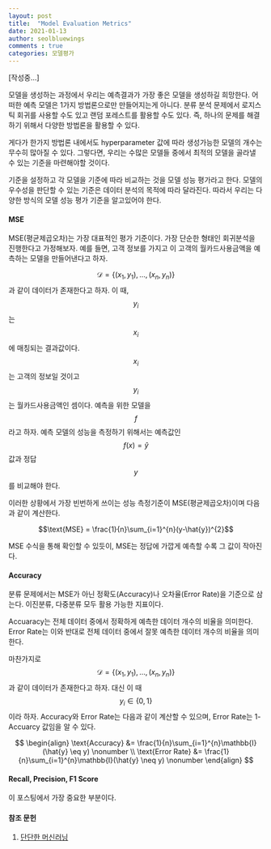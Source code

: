 ```yaml
---
layout: post
title:  "Model Evaluation Metrics"
date: 2021-01-13
author: seolbluewings
comments : true
categories: 모델평가
---
```


[작성중...]

모델을 생성하는 과정에서 우리는 예측결과가 가장 좋은 모델을 생성하길 희망한다. 어떠한 예측 모델은 1가지 방법론으로만 만들어지는게 아니다. 분류 분석 문제에서 로지스틱 회귀를 사용할 수도 있고 랜덤 포레스트를 활용할 수도 있다. 즉, 하나의 문제를 해결하기 위해서 다양한 방법론을 활용할 수 있다.

게다가 한가지 방법론 내에서도 hyperparameter 값에 따라 생성가능한 모델의 개수는 무수히 많아질 수 있다. 그렇다면, 우리는 수많은 모델들 중에서 최적의 모델을 골라낼 수 있는 기준을 마련해야할 것이다.

기준을 설정하고 각 모델을 기준에 따라 비교하는 것을 모델 성능 평가라고 한다. 모델의 우수성을 판단할 수 있는 기준은 데이터 분석의 목적에 따라 달라진다. 따라서 우리는 다양한 방식의 모델 성능 평가 기준을 알고있어야 한다.

#### MSE

MSE(평균제곱오차)는 가장 대표적인 평가 기준이다. 가장 단순한 형태인 회귀분석을 진행한다고 가정해보자. 예를 들면, 고객 정보를 가지고 이 고객의 월카드사용금액을 예측하는 모델을 만들어낸다고 하자.

$$\mathcal{D}=\{(x_{1},y_{1}),...,(x_{n},y_{n})\}$$ 과 같이 데이터가 존재한다고 하자. 이 때, $$y_{i}$$는 $$x_{i}$$에 매칭되는 결과값이다. $$x_{i}$$는 고객의 정보일 것이고 $$y_{i}$$는 월카드사용금액인 셈이다. 예측을 위한 모델을 $$f$$ 라고 하자. 예측 모델의 성능을 측정하기 위해서는 예측값인 $$f(x) = \hat{y}$$ 값과 정답 $$y$$를 비교해야 한다.

이러한 상황에서 가장 빈번하게 쓰이는 성능 측정기준이 MSE(평균제곱오차)이며 다음과 같이 계산한다.

$$\text{MSE} = \frac{1}{n}\sum_{i=1}^{n}(y-\hat{y})^{2}$$

MSE 수식을 통해 확인할 수 있듯이, MSE는 정답에 가깝게 예측할 수록 그 값이 작아진다.

#### Accuracy

분류 문제에서는 MSE가 아닌 정확도(Accuracy)나 오차율(Error Rate)을 기준으로 삼는다. 이진분류, 다중분류 모두 활용 가능한 지표이다.

Accuaracy는 전체 데이터 중에서 정확하게 예측한 데이터 개수의 비율을 의미한다. Error Rate는 이와 반대로 전체 데이터 중에서 잘못 예측한 데이터 개수의 비율을 의미한다.

마찬가지로 $$\mathcal{D}=\{(x_{1},y_{1}),...,(x_{n},y_{n})\}$$ 과 같이 데이터가 존재한다고 하자. 대신 이 때 $$y_{i} \in \{0,1\} $$ 이라 하자. Accuracy와 Error Rate는 다음과 같이 계산할 수 있으며, Error Rate는 1-Accuarcy 값임을 알 수 있다.

$$
\begin{align}
\text{Accuracy} &= \frac{1}{n}\sum_{i=1}^{n}\mathbb{I}(\hat{y} \eq y) \nonumber \\
\text{Error Rate} &= \frac{1}{n}\sum_{i=1}^{n}\mathbb{I}(\hat{y} \neq y) \nonumber
\end{align}
$$

#### Recall, Precision, F1 Score

이 포스팅에서 가장 중요한 부분이다. 


#### 참조 문헌

1. [단단한 머신러닝](http://www.yes24.com/Product/Goods/88440860)